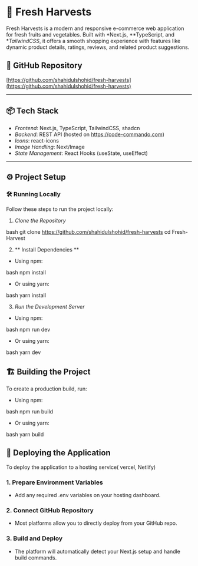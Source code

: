 # 🥬 Fresh Harvests

Fresh Harvests is a modern and responsive e-commerce web application for fresh fruits and vegetables. Built with *Next.js, **TypeScript, and **TailwindCSS*, it offers a smooth shopping experience with features like dynamic product details, ratings, reviews, and related product suggestions.

## 📂 GitHub Repository

[https://github.com/shahidulshohid/fresh-harvests](https://github.com/shahidulshohid/fresh-harvests)

---

## 📦 Tech Stack

- *Frontend*: Next.js, TypeScript, TailwindCSS, shadcn
- *Backend*: REST API (hosted on https://code-commando.com)
- *Icons*: react-icons
- *Image Handling*: Next/Image
- *State Management*: React Hooks (useState, useEffect)

---

## ⚙ Project Setup

### 🛠 Running Locally

Follow these steps to run the project locally:

1. *Clone the Repository*

bash
git clone https://github.com/shahidulshohid/fresh-harvests
cd Fresh-Harvest


2. ** Install Dependencies **

- Using npm:

bash
npm install



- Or using yarn:

bash
yarn install



3. *Run the Development Server*
  - Using npm:

bash
npm run dev



- Or using yarn:

bash
yarn dev



## 🏗 Building the Project

To create a production build, run:

- Using npm:

bash
npm run build


- Or using yarn:

bash
yarn build


## 🚀 Deploying the Application

To deploy the application to a hosting service( vercel, Netlify)

### 1. Prepare Environment Variables

- Add any required .env variables on your hosting dashboard.

### 2. Connect GitHub Repository

- Most platforms allow you to directly deploy from your GitHub repo.

### 3. Build and Deploy

- The platform will automatically detect your Next.js setup and handle build commands.